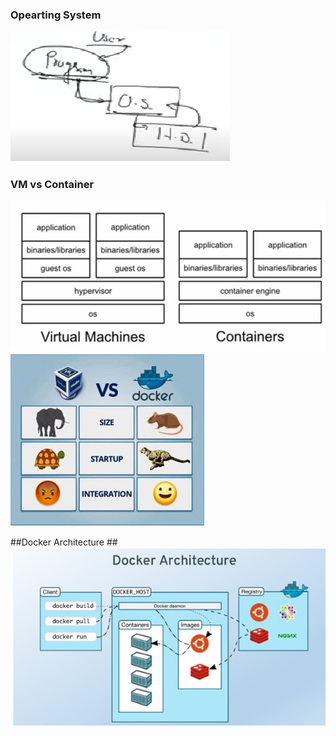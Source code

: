 ### Opearting System ##
<img src="os.png"/>

### VM vs Container ##
<img src="Container vs VM.jpg"/>

<img src="Container vs VM1.jpg"/>

##Docker Architecture ##
<img src="Docker Architecture.jpg"/>
